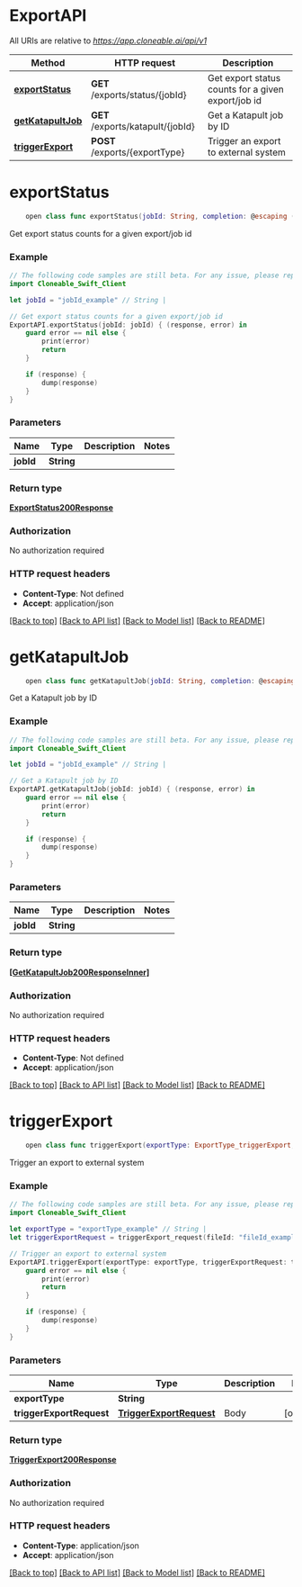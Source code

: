 # ExportAPI

All URIs are relative to *https://app.cloneable.ai/api/v1*

Method | HTTP request | Description
------------- | ------------- | -------------
[**exportStatus**](ExportAPI.md#exportstatus) | **GET** /exports/status/{jobId} | Get export status counts for a given export/job id
[**getKatapultJob**](ExportAPI.md#getkatapultjob) | **GET** /exports/katapult/{jobId} | Get a Katapult job by ID
[**triggerExport**](ExportAPI.md#triggerexport) | **POST** /exports/{exportType} | Trigger an export to external system


# **exportStatus**
```swift
    open class func exportStatus(jobId: String, completion: @escaping (_ data: ExportStatus200Response?, _ error: Error?) -> Void)
```

Get export status counts for a given export/job id

### Example
```swift
// The following code samples are still beta. For any issue, please report via http://github.com/OpenAPITools/openapi-generator/issues/new
import Cloneable_Swift_Client

let jobId = "jobId_example" // String | 

// Get export status counts for a given export/job id
ExportAPI.exportStatus(jobId: jobId) { (response, error) in
    guard error == nil else {
        print(error)
        return
    }

    if (response) {
        dump(response)
    }
}
```

### Parameters

Name | Type | Description  | Notes
------------- | ------------- | ------------- | -------------
 **jobId** | **String** |  | 

### Return type

[**ExportStatus200Response**](ExportStatus200Response.md)

### Authorization

No authorization required

### HTTP request headers

 - **Content-Type**: Not defined
 - **Accept**: application/json

[[Back to top]](#) [[Back to API list]](../README.md#documentation-for-api-endpoints) [[Back to Model list]](../README.md#documentation-for-models) [[Back to README]](../README.md)

# **getKatapultJob**
```swift
    open class func getKatapultJob(jobId: String, completion: @escaping (_ data: [GetKatapultJob200ResponseInner]?, _ error: Error?) -> Void)
```

Get a Katapult job by ID

### Example
```swift
// The following code samples are still beta. For any issue, please report via http://github.com/OpenAPITools/openapi-generator/issues/new
import Cloneable_Swift_Client

let jobId = "jobId_example" // String | 

// Get a Katapult job by ID
ExportAPI.getKatapultJob(jobId: jobId) { (response, error) in
    guard error == nil else {
        print(error)
        return
    }

    if (response) {
        dump(response)
    }
}
```

### Parameters

Name | Type | Description  | Notes
------------- | ------------- | ------------- | -------------
 **jobId** | **String** |  | 

### Return type

[**[GetKatapultJob200ResponseInner]**](GetKatapultJob200ResponseInner.md)

### Authorization

No authorization required

### HTTP request headers

 - **Content-Type**: Not defined
 - **Accept**: application/json

[[Back to top]](#) [[Back to API list]](../README.md#documentation-for-api-endpoints) [[Back to Model list]](../README.md#documentation-for-models) [[Back to README]](../README.md)

# **triggerExport**
```swift
    open class func triggerExport(exportType: ExportType_triggerExport, triggerExportRequest: TriggerExportRequest? = nil, completion: @escaping (_ data: TriggerExport200Response?, _ error: Error?) -> Void)
```

Trigger an export to external system

### Example
```swift
// The following code samples are still beta. For any issue, please report via http://github.com/OpenAPITools/openapi-generator/issues/new
import Cloneable_Swift_Client

let exportType = "exportType_example" // String | 
let triggerExportRequest = triggerExport_request(fileId: "fileId_example", exportType: "exportType_example", nodeUrl: "nodeUrl_example", jobId: "jobId_example", nodeId: "nodeId_example", connectionId: "connectionId_example", sectionId: "sectionId_example", attachments: [triggerExport_request_oneOf_attachments_inner(manualHeight: "manualHeight_example", height: "height_example", pixelSelection: [triggerExport_request_oneOf_attachments_inner_pixel_selection_inner(percentX: 123, percentY: 123)], type: "type_example")], columns: ["columns_example"], data: ["TODO"], filename: "filename_example") // TriggerExportRequest | Body (optional)

// Trigger an export to external system
ExportAPI.triggerExport(exportType: exportType, triggerExportRequest: triggerExportRequest) { (response, error) in
    guard error == nil else {
        print(error)
        return
    }

    if (response) {
        dump(response)
    }
}
```

### Parameters

Name | Type | Description  | Notes
------------- | ------------- | ------------- | -------------
 **exportType** | **String** |  | 
 **triggerExportRequest** | [**TriggerExportRequest**](TriggerExportRequest.md) | Body | [optional] 

### Return type

[**TriggerExport200Response**](TriggerExport200Response.md)

### Authorization

No authorization required

### HTTP request headers

 - **Content-Type**: application/json
 - **Accept**: application/json

[[Back to top]](#) [[Back to API list]](../README.md#documentation-for-api-endpoints) [[Back to Model list]](../README.md#documentation-for-models) [[Back to README]](../README.md)

